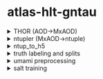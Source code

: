 # atlas-hlt-gntau

<details>
  <summary>THOR (AOD->MxAOD)</summary>
    
  THOR framework to extract tau jet info, source repo at https://gitlab.cern.ch/atlas-perf-tau/THOR
  ```
  mkdir THOR
  cd THOR
  git clone https://gitlab.cern.ch/atlas-perf-tau/THOR.git
  cd THOR
  source setup.sh
  sh THOR/prod/localTestStreamTrigGNN.sh
  ```
  adapt using scripts in THOR folder here
  - no tau perf chains in current phase2 samples -> use idperf for all
  - input files mc23c/pu140/pu200
  - modify stream dependent cut for phase2 samples: tau jet abs(eta) < 2.5 -> 4.0 (auto for Upgrade stream but we are doing TrigGNN stream)
</details>

<details>
  <summary>ntupler (MxAOD->ntuple)</summary>
    
  ntupler framework to produce ntuple from MxAOD using event loop, source repo at https://gitlab.cern.ch/soerdek/ntupler
  ```
  mkdir ntupler
  cd ntupler
  git clone https://gitlab.cern.ch/soerdek/ntupler.git
  cd ntupler
  source setup.sh
  plant.py -m [path to MxAOD] -i [path to sample] -s [path to output] --truth --rnnscore
  ```
  adapt using scripts in ntupler folder here
  - comment out irrelevant/unavailable variables in `constructor.cxx` and `constructor.h`, such as `m_truthParticleOrigin`
  - output ntuple in `output_path/data-ANALYSIS/`
</details>

<details>
  <summary>ntup_to_h5</summary>
    
  convert ntuple to h5 file, source repo at https://gitlab.cern.ch/asudhaka/online-tau-id
  ```
  python ntup_to_h5.py --config ntup_to_h5_config.yaml
  ```
  adapt using scripts in ntup_to_h5 folder here
  - comment out irrelevant/unavailable variables and change paths in `ntup_to_h5_config.yaml`
  - note the invalid cells/tracks are padded with np.nan according to the last variable in the corresponding list (to avoid padding the valid ones as well). e.g. `TauTracks.fakeScoreRNN` and etc. should be commented out since these are all nan
</details>

<details>
  <summary>truth labeling and splits</summary>
  
  apply selection cuts, split into signal tau jets and background jets with different prongness, source repo at https://gitlab.cern.ch/asudhaka/online-tau-id
  ```
  python cuts_and_prongs.py -p [0,1,m] -s ['Signal','Background']
  ```
  adapt using scripts in cuts_and_prongs folder here
  - selection and input/output paths in `cuts_and_prongs.py`
</details>

<details>
  <summary>umami preprocessing</summary>
  
  resample jets so the kinematic distributions like pt and eta match between signal and bkg (remove bias from input jet pt and eta), then split into train/val/test, source repo at https://umami-hep.github.io/umami-preprocessing/run/
  ```
  # pip install umami-preprocessing
  preprocess --config config.yaml --split all
  ```
  adapt using scripts in umami folder here
  - input jet variables in `tau-variables_1p.yaml` etc.
  - resampling and split configs in `config_1p.yaml` etc.
    - use modulo to do first splitting under `global_cuts`
    - set final # of jets per set per sig/bkg after resampling under `components`
    - define binning and method for resampling under `resampling`
    - set # of jets to do resampling under `global`
</details>

<details>
  <summary>salt training</summary>
  
  define salt model and train, source repo at https://ftag-salt.docs.cern.ch/
  ```
  # pip install salt-ml
  salt fit --config GN2_like_models/config_GN2Tau_1p.yaml --force --data.num_workers=0
  salt test --config mc23c/1p/GNTau_SC4_HP0_20250816-T120141/config.yaml
  ```
  adapt using scripts in salt folder here
  - define model and training config in `config_GN2Tau_1p.yaml` etc.
  - create Comet account for logging and monitoring, put the account api key into the yaml file
</details>
